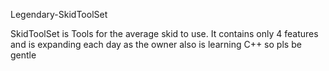 Legendary-SkidToolSet


SkidToolSet is Tools for the average skid to use. It contains only 4 features and is expanding each day as the
owner also is learning C++ so pls be gentle